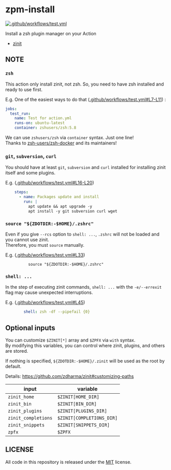 # zpm-install

[![.github/workflows/test.yml](https://github.com/0xTadash1/zpm-install/actions/workflows/test.yml/badge.svg)](https://github.com/0xTadash1/zpm-install/actions/workflows/test.yml)

Install a zsh plugin manager on your Action

- [zinit](https://github.com/zdharma/zinit)

## NOTE

### `zsh`

This action only install zinit, not zsh. So, you need to have zsh installed and ready to use first.

E.g. One of the easiest ways to do that ([.github/workflows/test.yml#L7-L11](https://github.com/0xTadash1/zpm-install/blob/main/.github/workflows/test.yml#L7-L11))
:
```yaml
jobs:
  test_run:
    name: Test for action.yml
    runs-on: ubuntu-latest
    container: zshusers/zsh:5.8
 ```

 We can use `zshusers/zsh` via `container` syntax. Just one line! \
 Thanks to [zsh-users/zsh-docker](https://github.com/zsh-users/zsh-docker) and its maintainers!

### `git`, `subversion`, `curl`

You should have at least `git`, `subversion` and `curl` installed for installing zinit itself and some plugins.

E.g. ([.github/workflows/test.yml#L16-L20](https://github.com/0xTadash1/zpm-install/blob/main/.github/workflows/test.yml#L16-L20))
```yaml
    steps:
      - name: Packages update and install
        run: |
          apt update && apt upgrade -y
          apt install -y git subversion curl wget
```

### `source "${ZDOTDIR:-$HOME}/.zshrc"`

Even if you give `--rcs` option to `shell: ...`, `.zshrc` will not be loaded and you cannot use zinit. \
Therefore, you must `source` manually.

E.g. ([.github/workflows/test.yml#L33](https://github.com/0xTadash1/zpm-install/blob/main/.github/workflows/test.yml#L33))
```shell
          source "${ZDOTDIR:-$HOME}/.zshrc"
```

### `shell: ...`

In the step of executing zinit commands, `shell: ...` with the `-e/--errexit` flag may cause unexpected interruptions.

E.g. ([.github/workflows/test.yml#L45](https://github.com/0xTadash1/zpm-install/blob/main/.github/workflows/test.yml#L45))
```yaml
        shell: zsh -df --pipefail {0}
```

## Optional inputs

You can customize `$ZINIT[*]` array and `$ZPFX` via `with` syntax. \
By modifying this variables, you can control where zinit, plugins, and others are stored.

If nothing is specified, `${ZDOTDIR:-$HOME}/.zinit` will be used as the root by default.

Details: https://github.com/zdharma/zinit#customizing-paths

|input|variable|
|---|---|
|`zinit_home`|`$ZINIT[HOME_DIR]`|
|`zinit_bin`|`$ZINIT[BIN_DIR]`|
|`zinit_plugins`|`$ZINIT[PLUGINS_DIR]`|
|`zinit_completions`|`$ZINIT[COMPLETIONS_DIR]`|
|`zinit_snippets`|`$ZINIT[SNIPPETS_DIR]`|
|`zpfx`|`$ZPFX`|

## LICENSE

All code in this repository is released under the [MIT](https://github.com/0xTadash1/zpm-install/blob/main/LICENSE) license.
